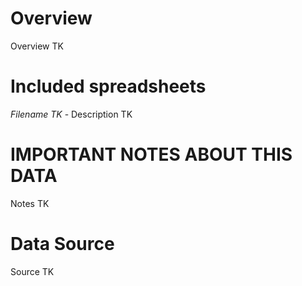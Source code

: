 # Overview
Overview TK

# Included spreadsheets
*Filename TK* - Description TK

# IMPORTANT NOTES ABOUT THIS DATA
Notes TK

# Data Source
Source TK
